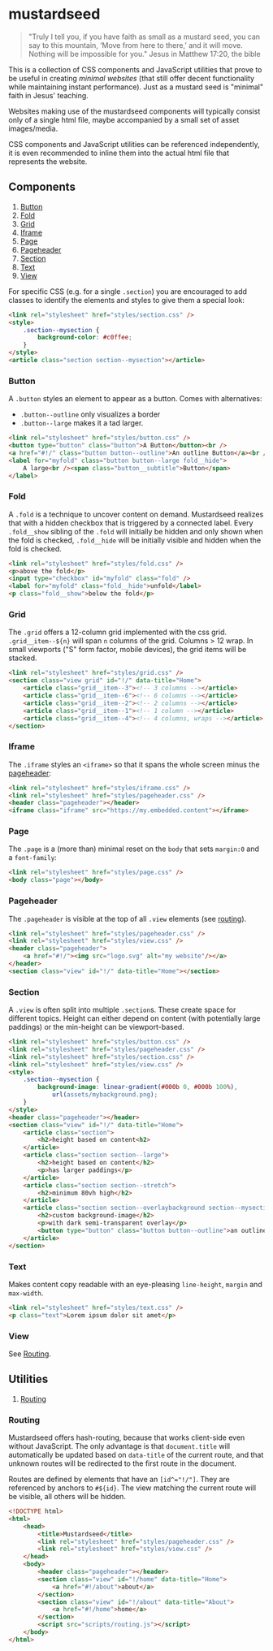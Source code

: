 # mustardseed

> "Truly I tell you, if you have faith as small as a mustard seed, you can say
> to this mountain, ‘Move from here to there,’ and it will move. Nothing will
> be impossible for you."
> Jesus in Matthew 17:20, the bible

This is a collection of CSS components and JavaScript utilities that prove to be
useful in creating _minimal websites_ (that still offer decent functionality
while maintaining instant performance). Just as a mustard seed is "minimal"
faith in Jesus' teaching.

Websites making use of the mustardseed components will typically consist only
of a single html file, maybe accompanied by a small set of asset images/media.

CSS components and JavaScript utilities can be referenced independently, it is
even recommended to inline them into the actual html file that represents the
website.

## Components

1. [Button](#button)
2. [Fold](#fold)
3. [Grid](#grid)
4. [Iframe](#iframe)
5. [Page](#page)
6. [Pageheader](#pageheader)
7. [Section](#section)
8. [Text](#text)
9. [View](#view)

For specific CSS (e.g. for a single `.section`) you are encouraged to add
classes to identify the elements and styles to give them a special look:

```html
<link rel="stylesheet" href="styles/section.css" />
<style>
	.section--mysection {
		background-color: #c0ffee;
	}
</style>
<article class="section section--mysection"></article>
```

### Button

A `.button` styles an element to appear as a button. Comes with alternatives:

- `.button--outline` only visualizes a border
- `.button--large` makes it a tad larger.

```html
<link rel="stylesheet" href="styles/button.css" />
<button type="button" class="button">A Button</button><br />
<a href="#!/" class="button button--outline">An outline Button</a><br />
<label for="myfold" class="button button--large fold__hide">
	A large<br /><span class="button__subtitle">Button</span>
</label>
```

### Fold

A `.fold` is a technique to uncover content on demand. Mustardseed realizes that
with a hidden checkbox that is triggered by a connected label. Every
`.fold__show` sibling of the `.fold` will initially be hidden and only shown
when the fold is checked, `.fold__hide` will be initially visible and hidden
when the fold is checked.

```html
<link rel="stylesheet" href="styles/fold.css" />
<p>above the fold</p>
<input type="checkbox" id="myfold" class="fold" />
<label for="myfold" class="fold__hide">unfold</label>
<p class="fold__show">below the fold</p>
```

### Grid

The `.grid` offers a 12-column grid implemented with the css grid.
`.grid__item--${n}` will span `n` columns of the grid. Columns > 12 wrap. In
small viewports ("S" form factor, mobile devices), the grid items will be
stacked.

```html
<link rel="stylesheet" href="styles/grid.css" />
<section class="view grid" id="!/" data-title="Home">
	<article class="grid__item--3"><!-- 3 columns --></article>
	<article class="grid__item--6"><!-- 6 columns --></article>
	<article class="grid__item--2"><!-- 2 columns --></article>
	<article class="grid__item--1"><!-- 1 column --></article>
	<article class="grid__item--4"><!-- 4 columns, wraps --></article>
</section>
```

### Iframe

The `.iframe` styles an `<iframe>` so that it spans the whole screen minus the
[pageheader](#pageheader):

```html
<link rel="stylesheet" href="styles/iframe.css" />
<link rel="stylesheet" href="styles/pageheader.css" />
<header class="pageheader"></header>
<iframe class="iframe" src="https://my.embedded.content"></iframe>
```

### Page

The `.page` is a (more than) minimal reset on the `body` that sets `margin:0`
and a `font-family`:

```html
<link rel="stylesheet" href="styles/page.css" />
<body class="page"></body>
```

### Pageheader

The `.pageheader` is visible at the top of all `.view` elements (see
[routing](#routing)).

```html
<link rel="stylesheet" href="styles/pageheader.css" />
<link rel="stylesheet" href="styles/view.css" />
<header class="pageheader">
	<a href="#!/"><img src="logo.svg" alt="my website"/></a>
</header>
<section class="view" id="!/" data-title="Home"></section>
```

### Section

A `.view` is often split into multiple `.section`s. These create space for
different topics. Height can either depend on content (with potentially large
paddings) or the min-height can be viewport-based.

```html
<link rel="stylesheet" href="styles/button.css" />
<link rel="stylesheet" href="styles/pageheader.css" />
<link rel="stylesheet" href="styles/section.css" />
<link rel="stylesheet" href="styles/view.css" />
<style>
	.section--mysection {
		background-image: linear-gradient(#000b 0, #000b 100%),
			url(assets/mybackground.png);
	}
</style>
<header class="pageheader"></header>
<section class="view" id="!/" data-title="Home">
	<article class="section">
		<h2>height based on content<h2>
	</article>
	<article class="section section--large">
		<h2>height based on content</h2>
		<p>has larger paddings</p>
	</article>
	<article class="section section--stretch">
		<h2>minimum 80vh high</h2>
	</article>
	<article class="section section--overlaybackground section--mysection">
		<h2>custom background-image</h2>
		<p>with dark semi-transparent overlay</p>
		<button type="button" class="button button--outline">an outline-button</button>
	</article>
</section>
```

### Text

Makes content copy readable with an eye-pleasing `line-height`, `margin` and
`max-width`.

```html
<link rel="stylesheet" href="styles/text.css" />
<p class="text">Lorem ipsum dolor sit amet</p>
```

### View

See [Routing](#routing).

## Utilities

1. [Routing](#routing)

### Routing

Mustardseed offers hash-routing, because that works client-side even without
JavaScript. The only advantage is that `document.title` will automatically be
updated based on `data-title` of the current route, and that unknown routes will
be redirected to the first route in the document.

Routes are defined by elements that have an `[id^="!/"]`. They are referenced by
anchors to `#${id}`. The view matching the current route will be visible, all
others will be hidden.

```html
<!DOCTYPE html>
<html>
	<head>
		<title>Mustardseed</title>
		<link rel="stylesheet" href="styles/pageheader.css" />
		<link rel="stylesheet" href="styles/view.css" />
	</head>
	<body>
		<header class="pageheader"></header>
		<section class="view" id="!/home" data-title="Home">
			<a href="#!/about">about</a>
		</section>
		<section class="view" id="!/about" data-title="About">
			<a href="#!/home">home</a>
		</section>
		<script src="scripts/routing.js"></script>
	</body>
</html>
```
